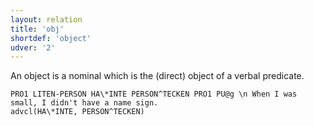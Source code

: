 ```yaml
---
layout: relation
title: 'obj'
shortdef: 'object'
udver: '2'
---
```


An object is a nominal which is the (direct) object of a verbal predicate. 

~~~ sdparse
PRO1 LITEN-PERSON HA\*INTE PERSON^TECKEN PRO1 PU@g \n When I was small, I didn't have a name sign.
advcl(HA\*INTE, PERSON^TECKEN)
~~~
<!-- Interlanguage links updated Út zář 29 20:23:40 CEST 2020 -->
